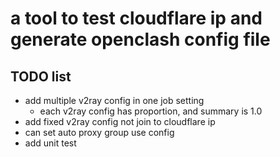 # a tool to test cloudflare ip and generate openclash config file


## TODO list

* add multiple v2ray config in one job setting
    * each v2ray config has proportion, and summary is 1.0
* add fixed v2ray config not join to cloudflare ip
* can set auto proxy group use config
* add unit test